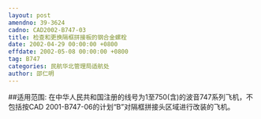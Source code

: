 ```yaml
---
layout: post
amendno: 39-3624
cadno: CAD2002-B747-03
title: 检查和更换隔框拼接板的钢合金螺栓
date: 2002-04-29 00:00:00 +0800
effdate: 2002-05-08 00:00:00 +0800
tag: B747
categories: 民航华北管理局适航处
author: 邵仁明
---
```


##适用范围:
在中华人民共和国注册的线号为1至750(含)的波音747系列飞机，不包括按CAD 2001-B747-06的计划“B”对隔框拼接头区域进行改装的飞机。

